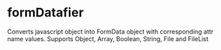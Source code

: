 formDatafier
============

Converts javascript object into FormData object with corresponding attr name values. Supports Object, Array, Boolean, String, File and FileList
